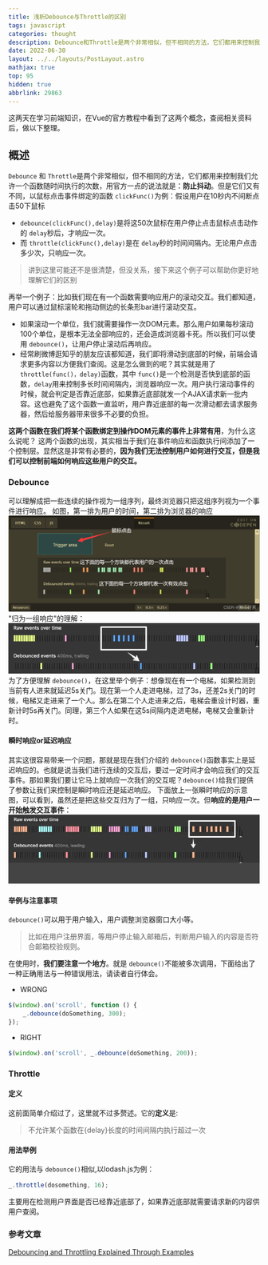 ```yaml
---
title: 浅析Debounce与Throttle的区别
tags: javascript
categories: thought
description: Debounce和Throttle是两个非常相似，但不相同的方法，它们都用来控制我们允许一个函数随时间执行的次数，用官方一点的说法就是：防止抖动，但是它们又有不同，具体见文
date: 2022-06-30
layout: ../../layouts/PostLayout.astro
mathjax: true
top: 95
hidden: true
abbrlink: 29863
---
```


这两天在学习前端知识，在Vue的官方教程中看到了这两个概念，查阅相关资料后，做以下整理。

## 概述

`Debounce` 和 `Throttle`是两个非常相似，但不相同的方法，它们都用来控制我们允许一个函数随时间执行的次数，用官方一点的说法就是：**防止抖动**。但是它们又有不同，以鼠标点击事件绑定的函数 `clickFunc()`为例：假设用户在10秒内不间断点击50下鼠标

- `debounce(clickFunc(),delay)`是将这50次鼠标在用户停止点击鼠标点击动作的 `delay`秒后，才响应一次。
- 而 `throttle(clickFunc(),delay)`是在 `delay`秒的时间间隔内。无论用户点击多少次，只响应一次。

> 讲到这里可能还不是很清楚，但没关系，接下来这个例子可以帮助你更好地理解它们的区别

再举一个例子：比如我们现在有一个函数需要响应用户的滚动交互。我们都知道，用户可以通过鼠标滚轮和拖动侧边的长条形bar进行滚动交互。

- 如果滚动一个单位，我们就需要操作一次DOM元素。那么用户如果每秒滚动100个单位，是根本无法全部响应的，还会造成浏览器卡死。所以我们可以使用 `debounce()`，让用户停止滚动后再响应。
- 经常刷微博逛知乎的朋友应该都知道，我们即将滑动到底部的时候，前端会请求更多内容以方便我们查阅。这是怎么做到的呢？其实就是用了 `throttle(func()，delay)`函数，其中 `func()`是一个检测是否快到底部的函数，`delay`用来控制多长时间间隔内，浏览器响应一次。用户执行滚动事件的时候，就会判定是否靠近底部，如果靠近底部就发一个AJAX请求新一批内容。这也避免了这个函数一直监听，用户靠近底部的每一次滑动都去请求服务器，然后给服务器带来很多不必要的负担。

**这两个函数在我们将某个函数绑定到操作DOM元素的事件上非常有用**，为什么这么说呢？
这两个函数的出现，其实相当于我们在事件响应和函数执行间添加了一个控制层。显然这是非常有必要的，**因为我们无法控制用户如何进行交互，但是我们可以控制前端如何响应这些用户的交互。**

### Debounce

可以理解成把一些连续的操作视为一组序列，最终浏览器只把这组序列视为一个事件进行响应。
如图，第一排为用户的时间，第二排为浏览器的响应
![在这里插入图片描述](https://raw.githubusercontent.com/zqqcee/img_repo/main/img/202307042146601.png)
"归为一组响应"的理解：
![在这里插入图片描述](https://raw.githubusercontent.com/zqqcee/img_repo/main/img/202307201031340.png)
为了方便理解 `debounce()`，在这里举个例子：想像现在有一个电梯，如果检测到当前有人进来就延迟5s关门。现在第一个人走进电梯，过了3s，还差2s关门的时候，电梯又走进来了一个人。那么在第二个人走进来之后，电梯会重设计时器，重新计时5s再关门。同理，第三个人如果在这5s间隔内走进电梯，电梯又会重新计时。

#### 瞬时响应or延迟响应

其实这很容易带来一个问题，那就是现在我们介绍的 `debounce()`函数事实上是延迟响应的。也就是说当我们进行连续的交互后，要过一定时间才会响应我们的交互事件。那如果我们要让它马上就响应一次我们的交互呢？`debounce()`给我们提供了参数让我们来控制是瞬时响应还是延迟响应。
下面放上一张瞬时响应的示意图，可以看到，虽然还是把这些交互归为了一组，只响应一次。但**响应的是用户一开始触发交互事件**：
![在这里插入图片描述](https://raw.githubusercontent.com/zqqcee/img_repo/main/img/202307042146305.png)

#### 举例与注意事项

`debounce()`可以用于用户输入，用户调整浏览器窗口大小等。

> 比如在用户注册界面，等用户停止输入邮箱后，判断用户输入的内容是否符合邮箱校验规则。

在使用时，**我们要注意一个地方**。就是 `debounce()`不能被多次调用，下面给出了一种正确用法与一种错误用法，请读者自行体会。

- WRONG

```js
$(window).on('scroll', function () {
	_.debounce(doSomething, 300);
});
```

- RIGHT

```js
$(window).on('scroll', _.debounce(doSomething, 200));
```

### Throttle

#### 定义

这前面简单介绍过了，这里就不过多赘述。它的**定义**是:

> 不允许某个函数在{delay}长度的时间间隔内执行超过一次

#### 用法举例

它的用法与 `debounce()`相似,以lodash.js为例：

```js
_.throttle(dosomething, 16);
```

主要用在检测用户界面是否已经靠近底部了，如果靠近底部就需要请求新的内容供用户查阅。

### 参考文章

[Debouncing and Throttling Explained Through Examples](https://css-tricks.com/debouncing-throttling-explained-examples/#top-of-site)

